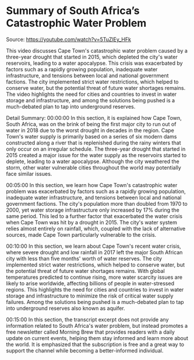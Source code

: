 # Summary of South Africa’s Catastrophic Water Problem

Source: https://youtube.com/watch?v=5TuZlEy_HFk

This video discusses Cape Town's catastrophic water problem caused by a three-year drought that started in 2015, which depleted the city's water reservoirs, leading to a water apocalypse. This crisis was exacerbated by factors such as a rapidly growing population, inadequate water infrastructure, and tensions between local and national government factions. The city implemented strict water restrictions, which helped to conserve water, but the potential threat of future water shortages remains. The video highlights the need for cities and countries to invest in water storage and infrastructure, and among the solutions being pushed is a much-debated plan to tap into underground reserves.

Detail Summary: 
00:00:00
In this section, it is explained how Cape Town, South Africa, was on the brink of being the first major city to run out of water in 2018 due to the worst drought in decades in the region. Cape Town's water supply is primarily based on a series of six modern dams constructed along a river that is replenished during the rainy winters that only occur on an irregular schedule. The three-year drought that started in 2015 created a major issue for the water supply as the reservoirs started to deplete, leading to a water apocalypse. Although the city weathered the storm, other water vulnerable cities throughout the world may potentially face similar issues.

00:05:00
In this section, we learn how Cape Town's catastrophic water problem was exacerbated by factors such as a rapidly growing population, inadequate water infrastructure, and tensions between local and national government factions. The city's population more than doubled from 1970 to 2000, yet water storage infrastructure only increased by 17% during the same period. This led to a further factor that exacerbated the water crisis when Cape Town was hit by a drought in 2015. The city's water system relies almost entirely on rainfall, which, coupled with the lack of alternative sources, made Cape Town particularly vulnerable to the crisis.

00:10:00
In this section, we learn about Cape Town's recent water crisis, where severe drought and low rainfall in 2017 left the major South African city with less than five months' worth of water reserves. The city implemented strict water restrictions, which helped to conserve water, but the potential threat of future water shortages remains. With global temperatures predicted to continue rising, more water scarcity issues are likely to arise worldwide, affecting billions of people in water-stressed regions. This highlights the need for cities and countries to invest in water storage and infrastructure to minimize the risk of critical water supply failures. Among the solutions being pushed is a much-debated plan to tap into underground reserves also known as aquifer.

00:15:00
In this section, the transcript excerpt does not provide any information related to South Africa's water problem, but instead promotes a free newsletter called Morning Brew that provides readers with a daily update on current events, helping them stay informed and learn more about the world. It is emphasized that the subscription is free and a great way to support the channel while becoming a better-informed individual.

